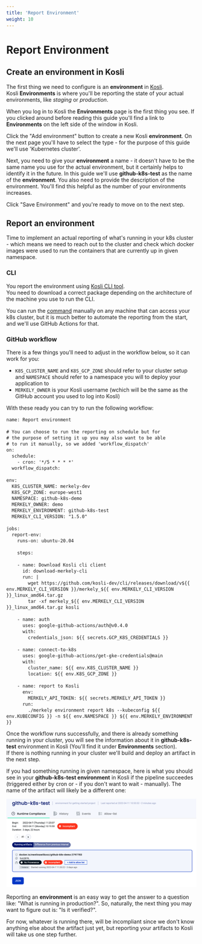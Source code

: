 ```yaml
---
title: 'Report Environment'
weight: 10
---
```


# Report Environment

## Create an environment in Kosli

The first thing we need to configure is an **environment** in [Kosli](https://app.merkely.com).  
Kosli **Environments** is where you'll be reporting the state of your actual environments, like *staging* or *production*. 

When you log in to Kosli the **Environments** page is the first thing you see. If you clicked around before reading this guide you'll find a link to **Environments** on the left side of the window in Kosli.

Click the "Add environment" button to create a new Kosli **environment**. On the next page you'll have to select the type - for the purpose of this guide we'll use 'Kubernetes cluster'.

Next, you need to give your **environment** a name - it doesn't have to be the same name you use for the actual environment, but it certainly helps to identify it in the future. In this guide we'll use **github-k8s-test** as the name of the **environment**.
You also need to provide the description of the environment. You'll find this helpful as the number of your environments increases.

Click "Save Environment" and you're ready to move on to the next step.

## Report an environment

Time to implement an actual reporting of what's running in your k8s cluster - which means we need to reach out to the cluster and check which docker images were used to run the containers that are currently up in given namespace. 

### CLI

You report the environment using [Kosli CLI tool](https://github.com/kosli-dev/cli/releases).  
You need to download a correct package depending on the architecture of the machine you use to run the CLI. 

You can run the [command](https://docs.merkely.com/client_reference/merkely_environment_report_k8s/) manually on any machine that can access your k8s cluster, but it is much better to automate the reporting from the start, and we'll use GitHub Actions for that.

### GitHub workflow

There is a few things you'll need to adjust in the workflow below, so it can work for you:

* `K8S_CLUSTER_NAME` and `K8S_GCP_ZONE` should refer to your cluster setup and `NAMESPACE` should refer to a namespace you will to deploy your application to
* `MERKELY_OWNER` is your Kosli username (wchich will be the same as the GitHub account you used to log into Kosli)

With these ready you can try to run the following workflow:

```
name: Report environment

# You can choose to run the reporting on schedule but for 
# the purpose of setting it up you may also want to be able
# to run it manually, so we added 'workflow_dispatch'
on:
  schedule:
    - cron: '*/5 * * * *'
  workflow_dispatch:

env:
  K8S_CLUSTER_NAME: merkely-dev
  K8S_GCP_ZONE: europe-west1
  NAMESPACE: github-k8s-demo
  MERKELY_OWNER: demo
  MERKELY_ENVIRONMENT: github-k8s-test
  MERKELY_CLI_VERSION: "1.5.0"

jobs:
  report-env:
    runs-on: ubuntu-20.04

    steps:

    - name: Download Kosli cli client
      id: download-merkely-cli
      run: |
        wget https://github.com/kosli-dev/cli/releases/download/v${{ env.MERKELY_CLI_VERSION }}/merkely_${{ env.MERKELY_CLI_VERSION }}_linux_amd64.tar.gz
        tar -xf merkely_${{ env.MERKELY_CLI_VERSION }}_linux_amd64.tar.gz kosli

    - name: auth
      uses: google-github-actions/auth@v0.4.0
      with:
        credentials_json: ${{ secrets.GCP_K8S_CREDENTIALS }}

    - name: connect-to-k8s
      uses: google-github-actions/get-gke-credentials@main
      with:
        cluster_name: ${{ env.K8S_CLUSTER_NAME }}
        location: ${{ env.K8S_GCP_ZONE }}

    - name: report to Kosli
      env:
        MERKELY_API_TOKEN: ${{ secrets.MERKELY_API_TOKEN }}
      run:
        ./merkely environment report k8s --kubeconfig ${{ env.KUBECONFIG }} -n ${{ env.NAMESPACE }} ${{ env.MERKELY_ENVIRONMENT }}
```

Once the workflow runs successfully, and there is already something running in your cluster, you will see the information about it in **github-k8s-test** environment in Kosli (You'll find it under **Environments** section).  
If there is nothing running in your cluster we'll build and deploy an artifact in the next step.

If you had something running in given namespace, here is what you should see in your **github-k8s-test environment** in Kosli if the pipeline succeedes (triggered either by cron or - if you don't want to wait - manually). The name of the artifact will likely be a different one:

![Incompliant environment, artifact with no provenance](/images/env-no-provenance.png)

Reporting an **environment** is an easy way to get the answer to a question like: "What is running in production?". 
So, naturally, the next thing you may want to figure out is: "Is it verified?".

For now, whatever is running there, will be incompliant since we don't know anything else about the artifact just yet, but reporting your artifacts to Kosli will take us one step further.

